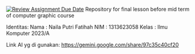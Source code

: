 [![Review Assignment Due Date](https://classroom.github.com/assets/deadline-readme-button-22041afd0340ce965d47ae6ef1cefeee28c7c493a6346c4f15d667ab976d596c.svg)](https://classroom.github.com/a/XxdT5pUo)
Repository for final lesson before mid term of computer graphic course


Identitas:
Nama    : Naila Putri Fatihah
NIM     : 1313623058
Kelas   : Ilmu Komputer 2023/A

Link AI yg di gunakan:
https://gemini.google.com/share/97c35c40cf20